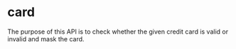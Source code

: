 # card
The purpose of this API is to check whether the given credit card is valid or invalid and mask the card.

